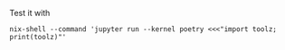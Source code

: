 Test it with

```
nix-shell --command 'jupyter run --kernel poetry <<<"import toolz; print(toolz)"'
```
